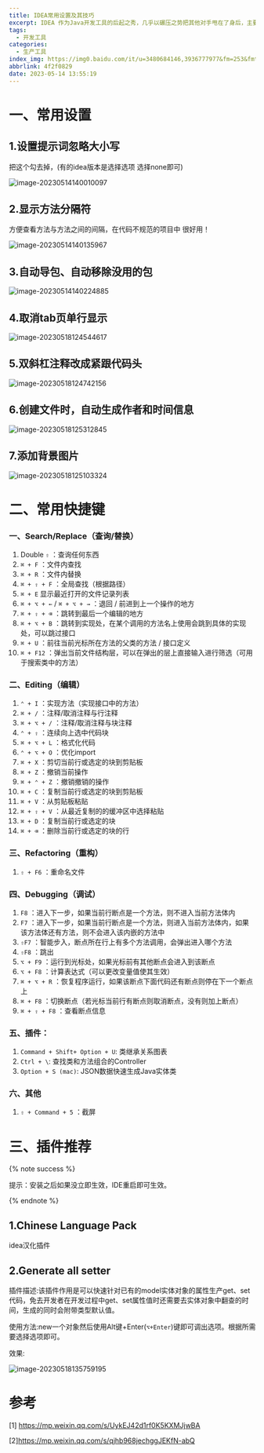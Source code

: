 ```yaml
---
title: IDEA常用设置及其技巧
excerpt: IDEA 作为Java开发工具的后起之秀，几乎以碾压之势把其他对手甩在了身后，主要原因还是归功于：好用；虽然有点重，但依旧瑕不掩瑜，内置了非常多的功能，大大提高了日常的开发效率，下面汇总了常用的使用小技巧，学会之后，让你的撸码效率直接起飞...
tags:
  - 开发工具
categories:
  - 生产工具
index_img: https://img0.baidu.com/it/u=3480684146,3936777977&fm=253&fmt=auto&app=138&f=JPEG?w=799&h=500
abbrlink: 4f2f0829
date: 2023-05-14 13:55:19
---
```


# 一、常用设置

## 1.设置提示词忽略大小写

把这个勾去掉，(有的idea版本是选择选项 选择none即可)

![image-20230514140010097](https://zibbo-blog.oss-cn-beijing.aliyuncs.com/blog/202305141400256.png)

## 2.显示方法分隔符
方便查看方法与方法之间的间隔，在代码不规范的项目中 很好用！

![image-20230514140135967](https://zibbo-blog.oss-cn-beijing.aliyuncs.com/blog/202305141401097.png)

## 3.自动导包、自动移除没用的包

![image-20230514140224885](https://zibbo-blog.oss-cn-beijing.aliyuncs.com/blog/202305141402385.png)

## 4.取消tab页单行显示

![image-20230518124544617](https://zibbo-blog.oss-cn-beijing.aliyuncs.com/blog/image-20230518124544617.png)

## 5.双斜杠注释改成紧跟代码头

![image-20230518124742156](https://zibbo-blog.oss-cn-beijing.aliyuncs.com/blog/image-20230518124742156.png)

## 6.创建文件时，自动生成作者和时间信息

![image-20230518125312845](https://zibbo-blog.oss-cn-beijing.aliyuncs.com/blog/image-20230518125312845.png)

## 7.添加背景图片

![image-20230518125103324](https://zibbo-blog.oss-cn-beijing.aliyuncs.com/blog/image-20230518125103324.png)

# 二、常用快捷键

### 一、Search/Replace（查询/替换）

1. Double `⇧` ：查询任何东西
2. `⌘ + F` ：文件内查找
3. `⌘ + R` ：文件内替换
4. `⌘ + ⇧ + F` ：全局查找（根据路径）
5. `⌘ + E` 显示最近打开的文件记录列表
6. `⌘ + ⌥ + ←` / `⌘ + ⌥ + →` ：退回 / 前进到上一个操作的地方
7. `⌘ + ⇧ + ⌫` ：跳转到最后一个编辑的地方
8. `⌘ + ⌥ + B` ：跳转到实现处，在某个调用的方法名上使用会跳到具体的实现处，可以跳过接口
9. `⌘ + U` ：前往当前光标所在方法的父类的方法 / 接口定义
10. `⌘ + F12` ：弹出当前文件结构层，可以在弹出的层上直接输入进行筛选（可用于搜索类中的方法）

### 二、Editing（编辑）

1. `⌃ + I` ：实现方法（实现接口中的方法）
2. `⌘ + /` ：注释/取消注释与行注释
3. `⌘ + ⌥ + /` ：注释/取消注释与块注释
4. `⌃ + ⇧` ：连续向上选中代码块
5. `⌘ + ⌥ + L` ：格式化代码
6. `⌃ + ⌥ + O` ：优化import
7. `⌘ + X` ：剪切当前行或选定的块到剪贴板
8. `⌘ + Z` ：撤销当前操作
9. `⌘ + ⌃ + Z` ：撤销撤销的操作
10. `⌘ + C` ：复制当前行或选定的块到剪贴板
11. `⌘ + V` ：从剪贴板粘贴
12. `⌘ + ⇧ + V` ：从最近复制的的缓冲区中选择粘贴
13. `⌘ + D` ：复制当前行或选定的块
14. `⌘ + ⌫` ：删除当前行或选定的块的行

### 三、Refactoring（重构）

1. `⇧ + F6` ：重命名文件

### 四、Debugging（调试）

1. `F8` ：进入下一步，如果当前行断点是一个方法，则不进入当前方法体内
2. `F7` ：进入下一步，如果当前行断点是一个方法，则进入当前方法体内，如果该方法体还有方法，则不会进入该内嵌的方法中
3. `⇧F7` ：智能步入，断点所在行上有多个方法调用，会弹出进入哪个方法
4. `⇧F8` ：跳出
5. `⌥ + F9` ：运行到光标处，如果光标前有其他断点会进入到该断点
6. `⌥ + F8` ：计算表达式（可以更改变量值使其生效）
7. `⌘ + ⌥ + R` ：恢复程序运行，如果该断点下面代码还有断点则停在下一个断点上
8. `⌘ + F8` ：切换断点（若光标当前行有断点则取消断点，没有则加上断点）
9. `⌘ + ⇧ + F8` ：查看断点信息

### 五、插件：

1. `Command + Shift+ Option + U`: 类继承关系图表
2. `Ctrl + \`: 查找类和方法组合的Controller
3. `Option + S (mac)`: JSON数据快速生成Java实体类

### 六、其他

1. `⇧ + Command + 5` ：截屏

# 三、插件推荐

{% note success %}

提示：安装之后如果没立即生效，IDE重启即可生效。

{% endnote %}

## 1.Chinese Language Pack

idea汉化插件

## 2.Generate all setter

插件描述:该插件作用是可以快速针对已有的model实体对象的属性生产get、set代码，免去开发者在开发过程中get、set属性值时还需要去实体对象中翻查的时间，生成的同时会附带类型默认值。

使用方法:new一个对象然后使用Alt键+Enter(`⌥+Enter`)键即可调出选项。根据所需要选择选项即可。

效果:

![image-20230518135759195](https://zibbo-blog.oss-cn-beijing.aliyuncs.com/blog/image-20230518135759195.png)

# 参考

[1] https://mp.weixin.qq.com/s/UykEJ42d1rf0K5KXMJjwBA

[2]https://mp.weixin.qq.com/s/qjhb968jechggJEKfN-abQ